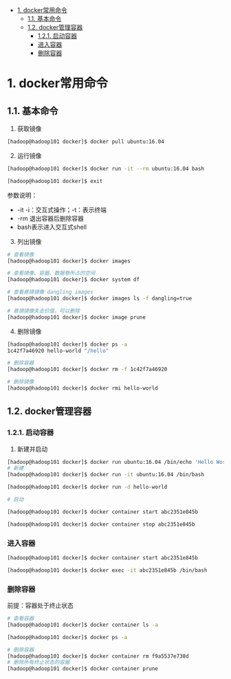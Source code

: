 <!-- TOC -->

- [1. docker常用命令](#1-docker常用命令)
    - [1.1. 基本命令](#11-基本命令)
    - [1.2. docker管理容器](#12-docker管理容器)
        - [1.2.1. 启动容器](#121-启动容器)
        - [进入容器](#进入容器)
        - [删除容器](#删除容器)

<!-- /TOC -->
# 1. docker常用命令
## 1.1. 基本命令
1. 获取镜像
```sh
[hadoop@hadoop101 docker]$ docker pull ubuntu:16.04
```

2. 运行镜像
```sh
[hadoop@hadoop101 docker]$ docker run -it --rm ubuntu:16.04 bash

[hadoop@hadoop101 docker]$ exit
```

参数说明：
- -it -i：交互式操作；-t：表示终端
- -rm 退出容器后删除容器
- bash表示进入交互式shell

3. 列出镜像
```sh
# 查看镜像
[hadoop@hadoop101 docker]$ docker images

# 查看镜像、容器、数据卷所占的空间
[hadoop@hadoop101 docker]$ docker system df

# 查看悬镜镜像 dangling images
[hadoop@hadoop101 docker]$ docker images ls -f dangling=true

# 悬镜镜像失去价值，可以删除
[hadoop@hadoop101 docker]$ docker image prune
```

4. 删除镜像
```sh
[hadoop@hadoop101 docker]$ docker ps -a
1c42f7a46920 hello-world "/hello" 

# 删除容器
[hadoop@hadoop101 docker]$ docker rm -f 1c42f7a46920

# 删除镜像
[hadoop@hadoop101 docker]$ docker rmi hello-world
```

## 1.2. docker管理容器
### 1.2.1. 启动容器
1. 新建并启动
```sh
[hadoop@hadoop101 docker]$ docker run ubuntu:16.04 /bin/echo 'Hello World'
# 新建
[hadoop@hadoop101 docker]$ docker run -it ubuntu:16.04 /bin/bash

[hadoop@hadoop101 docker]$ docker run -d hello-world

# 启动

[hadoop@hadoop101 docker]$ docker container start abc2351e845b

[hadoop@hadoop101 docker]$ docker container stop abc2351e845b
```

### 进入容器
```sh
[hadoop@hadoop101 docker]$ docker container start abc2351e845b

[hadoop@hadoop101 docker]$ docker exec -it abc2351e845b /bin/bash
```

### 删除容器
前提：容器处于终止状态
```sh
# 查看容器
[hadoop@hadoop101 docker]$ docker container ls -a

[hadoop@hadoop101 docker]$ docker ps -a

# 删除容器
[hadoop@hadoop101 docker]$ docker container rm f9a5537e738d
# 删除所有终止状态的容器
[hadoop@hadoop101 docker]$ docker container prune

```